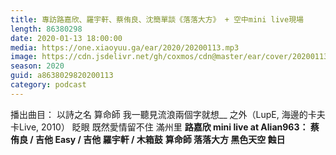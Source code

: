 ```yaml
---
title: 專訪路嘉欣、羅宇軒、蔡侑良、沈簡單談《落落大方》 + 空中mini live現場
length: 86380298
date: 2020-01-13 18:00:00
media: https://one.xiaoyuu.ga/ear/2020/20200113.mp3
image: https://cdn.jsdelivr.net/gh/coxmos/cdn@master/ear/cover/20200113.jpeg
season: 2020
guid: a8638029820200113
category: podcast
---
```


播出曲目：
以詩之名
算命師
我一聽見流浪兩個字就想__
之外（LupE, 海邊的卡夫卡Live, 2010）
眨眼
既然愛情留不住
滿州里
<strong>路嘉欣 mini live at Alian963：
蔡侑良 / 吉他
Easy / 吉他
羅宇軒 / 木箱鼓</strong>
<strong>算命師
落落大方
黑色天空
蝕日</strong>

